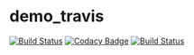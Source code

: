 # demo_travis
[![Build Status](https://travis-ci.org/AshwiniK10/demo_travis.svg?branch=master)](https://travis-ci.org/AshwiniK10/demo_travis)
[![Codacy Badge](https://api.codacy.com/project/badge/Grade/f93cbd8b186246789bc30166b49c6a4d)](https://www.codacy.com/app/AshwiniK10/travis_demo?utm_source=github.com&amp;utm_medium=referral&amp;utm_content=AshwiniK10/travis_demo&amp;utm_campaign=Badge_Grade)
[![Build Status](https://travis-ci.org/AshwiniK10/demo_travis.svg?branch=master)](https://travis-ci.org/AshwiniK10/demo_travis)
